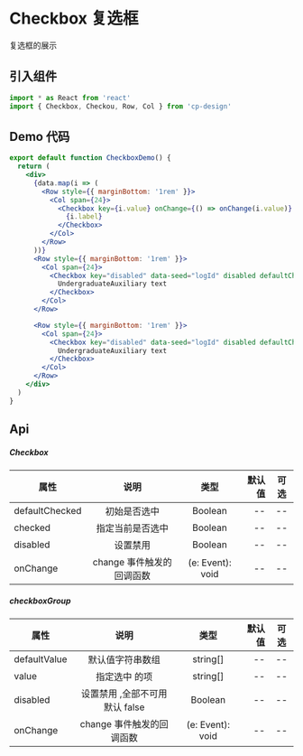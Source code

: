# Checkbox 复选框

复选框的展示

## 引入组件

```jsx
import * as React from 'react'
import { Checkbox, Checkou, Row, Col } from 'cp-design'
```

## Demo 代码

```jsx
export default function CheckboxDemo() {
  return (
    <div>
      {data.map(i => (
        <Row style={{ marginBottom: '1rem' }}>
          <Col span={24}>
            <Checkbox key={i.value} onChange={() => onChange(i.value)} checked={i.check}>
              {i.label}
            </Checkbox>
          </Col>
        </Row>
      ))}
      <Row style={{ marginBottom: '1rem' }}>
        <Col span={24}>
          <Checkbox key="disabled" data-seed="logId" disabled defaultChecked>
            UndergraduateAuxiliary text
          </Checkbox>
        </Col>
      </Row>

      <Row style={{ marginBottom: '1rem' }}>
        <Col span={24}>
          <Checkbox key="disabled" data-seed="logId" disabled defaultChecked>
            UndergraduateAuxiliary text
          </Checkbox>
        </Col>
      </Row>
    </div>
  )
}
```

## Api

##### Checkbox

| 属性           |           说明            |       类型       | 默认值 | 可选 |
| -------------- | :-----------------------: | :--------------: | -----: | :--: |
| defaultChecked |       初始是否选中        |     Boolean      |     -- |  --  |
| checked        |     指定当前是否选中      |     Boolean      |     -- |  --  |
| disabled       |         设置禁用          |     Boolean      |     -- |  --  |
| onChange       | change 事件触发的回调函数 | (e: Event): void |     -- |  --  |

##### checkboxGroup

| 属性         |              说明               |       类型       | 默认值 | 可选 |
| ------------ | :-----------------------------: | :--------------: | -----: | :--: |
| defaultValue |        默认值字符串数组         |     string[]     |     -- |  --  |
| value        |          指定选中 的项          |     string[]     |     -- |  --  |
| disabled     | 设置禁用 ,全部不可用 默认 false |     Boolean      |     -- |  --  |
| onChange     |    change 事件触发的回调函数    | (e: Event): void |     -- |  --  |
